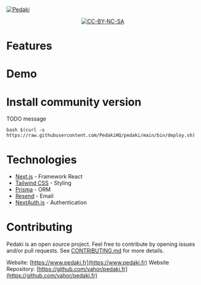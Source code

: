 [![Pedaki](https://static.pedaki.fr/github/banner.png)](https://www.pedaki.fr)

<p align="center">
  <a aria-label="License" href="https://github.com/PedakiHQ/pedaki/blob/main/LICENSE-CC-BY-NC-SA">
    <img alt="CC-BY-NC-SA" src="https://img.shields.io/badge/license-CC--BY--NC--SA--4.0-lightgrey">
  </a>
</p>

# Features

# Demo

# Install community version

TODO message
```shell
bash $(curl -s https://raw.githubusercontent.com/PedakiHQ/pedaki/main/bin/deploy.sh)
```

# Technologies

- [Next.js](https://nextjs.org/) - Framework React
- [Tailwind CSS](https://tailwindcss.com/) - Styling
- [Prisma](https://www.prisma.io/) - ORM
- [Resend](https://resend.com/) - Email
- [NextAuth.js](https://next-auth.js.org/) - Authentication

# Contributing

Pedaki is an open source project. Feel free to contribute by opening issues and/or pull requests.
See [CONTRIBUTING.md](CONTRIBUTING.md) for more details.

Website: [https://www.pedaki.fr](https://www.pedaki.fr)
Website Repository: [https://github.com/vahor/pedaki.fr](https://github.com/vahor/pedaki.fr)